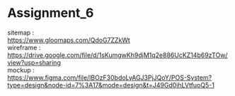 # Assignment_6
sitemap : <br>https://www.gloomaps.com/QdoG7ZZkWt<br>
wireframe : <br>https://drive.google.com/file/d/1sKumgwKh9djM1q2e886UcKZ14b69zTOw/view?usp=sharing<br>
mockup : <br>https://www.figma.com/file/lBOzF30bdoLyAGJ3PjJQoY/POS-System?type=design&node-id=7%3A17&mode=design&t=J49Gd0ihLVtfuoQ5-1
